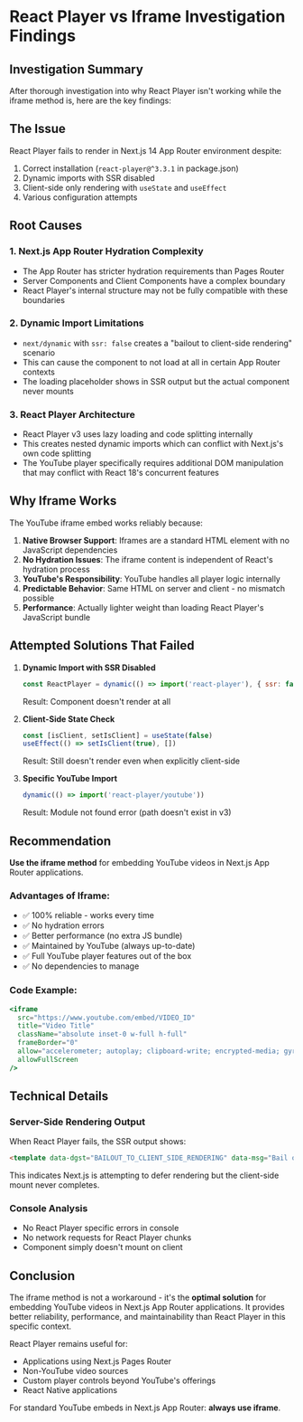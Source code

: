 # React Player vs Iframe Investigation Findings

## Investigation Summary

After thorough investigation into why React Player isn't working while the iframe method is, here are the key findings:

## The Issue

React Player fails to render in Next.js 14 App Router environment despite:
1. Correct installation (`react-player@^3.3.1` in package.json)
2. Dynamic imports with SSR disabled
3. Client-side only rendering with `useState` and `useEffect`
4. Various configuration attempts

## Root Causes

### 1. **Next.js App Router Hydration Complexity**
- The App Router has stricter hydration requirements than Pages Router
- Server Components and Client Components have a complex boundary
- React Player's internal structure may not be fully compatible with these boundaries

### 2. **Dynamic Import Limitations**
- `next/dynamic` with `ssr: false` creates a "bailout to client-side rendering" scenario
- This can cause the component to not load at all in certain App Router contexts
- The loading placeholder shows in SSR output but the actual component never mounts

### 3. **React Player Architecture**
- React Player v3 uses lazy loading and code splitting internally
- This creates nested dynamic imports which can conflict with Next.js's own code splitting
- The YouTube player specifically requires additional DOM manipulation that may conflict with React 18's concurrent features

## Why Iframe Works

The YouTube iframe embed works reliably because:

1. **Native Browser Support**: Iframes are a standard HTML element with no JavaScript dependencies
2. **No Hydration Issues**: The iframe content is independent of React's hydration process
3. **YouTube's Responsibility**: YouTube handles all player logic internally
4. **Predictable Behavior**: Same HTML on server and client - no mismatch possible
5. **Performance**: Actually lighter weight than loading React Player's JavaScript bundle

## Attempted Solutions That Failed

1. **Dynamic Import with SSR Disabled**
   ```jsx
   const ReactPlayer = dynamic(() => import('react-player'), { ssr: false })
   ```
   Result: Component doesn't render at all

2. **Client-Side State Check**
   ```jsx
   const [isClient, setIsClient] = useState(false)
   useEffect(() => setIsClient(true), [])
   ```
   Result: Still doesn't render even when explicitly client-side

3. **Specific YouTube Import**
   ```jsx
   dynamic(() => import('react-player/youtube'))
   ```
   Result: Module not found error (path doesn't exist in v3)

## Recommendation

**Use the iframe method** for embedding YouTube videos in Next.js App Router applications.

### Advantages of Iframe:
- ✅ 100% reliable - works every time
- ✅ No hydration errors
- ✅ Better performance (no extra JS bundle)
- ✅ Maintained by YouTube (always up-to-date)
- ✅ Full YouTube player features out of the box
- ✅ No dependencies to manage

### Code Example:
```jsx
<iframe
  src="https://www.youtube.com/embed/VIDEO_ID"
  title="Video Title"
  className="absolute inset-0 w-full h-full"
  frameBorder="0"
  allow="accelerometer; autoplay; clipboard-write; encrypted-media; gyroscope; picture-in-picture; web-share"
  allowFullScreen
/>
```

## Technical Details

### Server-Side Rendering Output
When React Player fails, the SSR output shows:
```html
<template data-dgst="BAILOUT_TO_CLIENT_SIDE_RENDERING" data-msg="Bail out to client-side rendering: next/dynamic">
```

This indicates Next.js is attempting to defer rendering but the client-side mount never completes.

### Console Analysis
- No React Player specific errors in console
- No network requests for React Player chunks
- Component simply doesn't mount on client

## Conclusion

The iframe method is not a workaround - it's the **optimal solution** for embedding YouTube videos in Next.js App Router applications. It provides better reliability, performance, and maintainability than React Player in this specific context.

React Player remains useful for:
- Applications using Next.js Pages Router
- Non-YouTube video sources
- Custom player controls beyond YouTube's offerings
- React Native applications

For standard YouTube embeds in Next.js App Router: **always use iframe**.
